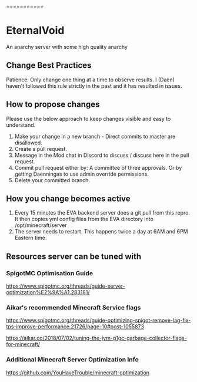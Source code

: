 ===========
# EternalVoid

An anarchy server with some high quality anarchy

## Change Best Practices

Patience: Only change one thing at a time to observe results. I (Daen) haven't followed this rule strictly in the past and it has resulted in issues.

## How to propose changes

Please use the below approach to keep changes visible and easy to understand.

1. Make your change in a new branch - Direct commits to master are disallowed.
2. Create a pull request.
3. Message in the Mod chat in Discord to discuss / discuss here in the pull request.
4. Commit pull request either by:
   A committee of three approvals.
   Or by getting Daenningas to use admin override permissions.
5. Delete your committed branch.

## How you change becomes active

1. Every 15 minutes the EVA backend server does a git pull from this repro. It then copies yml config files from the EVA directory into /opt/minecraft/server
2. The server needs to restart. This happens twice a day at 6AM and 6PM Eastern time.

## Resources server can be tuned with

### SpigotMC Optimisation Guide

https://www.spigotmc.org/threads/guide-server-optimization%E2%9A%A1.283181/

### Aikar's recommended Minecraft Service flags

https://www.spigotmc.org/threads/guide-optimizing-spigot-remove-lag-fix-tps-improve-performance.21726/page-10#post-1055873

https://aikar.co/2018/07/02/tuning-the-jvm-g1gc-garbage-collector-flags-for-minecraft/

### Additional Minecraft Server Optimization Info

https://github.com/YouHaveTrouble/minecraft-optimization
